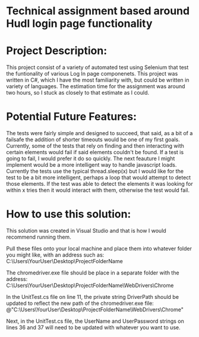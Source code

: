 # Technical assignment based around Hudl login page functionality

# Project Description:
This project consist of a variety of automated test using Selenium that test the funtionality of various Log In page componenets.  This project was written in C#, which I have the most familiarity with, but could be written in variety of languages.  The estimation time for the assignment was around two hours, so I stuck as closely to that estimate as I could.
# Potential Future Features:
The tests were fairly simple and designed to succeed, that said, as a bit of a failsafe the addition of shorter timeouts would be one of my first goals.  Currently, some of the tests that rely on finding and then interacting with certain elements would fail if said elements couldn't be found.  If a test is going to fail, I would prefer it do so quickly.  The next feauture I might implement would be a more intelligent way to handle javascript loads.  Currently the tests use the typical thread.sleep(x) but I would like for the test to be a bit more intelligent, perhaps a loop that would attempt to detect those elements.  If the test was able to detect the elements it was looking for within x tries then it would interact with them, otherwise the test would fail.
# How to use this solution:
This solution was created in Visual Studio and that is how I would recommend running them.

Pull these files onto your local machine and place them into whatever folder you might like, with an address such as: C:\Users\YourUser\Desktop\ProjectFolderName


The chromedriver.exe file should be place in a separate folder with the address:  C:\Users\YourUser\Desktop\ProjectFolderName\WebDrivers\Chrome

In the UnitTest.cs file on line 11, the private string DriverPath should be updated to reflect the new path of the chromedriver.exe file:  @"C:\Users\YourUser\Desktop\ProjectFolderName\WebDrivers\Chrome"


Next, in the UnitTest.cs file, the UserName and UserPassword strings on lines 36 and 37 will need to be updated with whatever you want to use.
